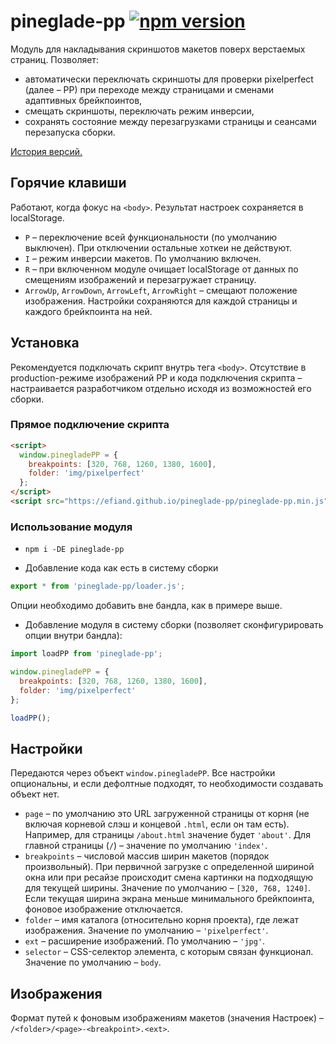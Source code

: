 # pineglade-pp [![npm version](https://img.shields.io/npm/v/pineglade-pp.svg)](https://www.npmjs.com/package/pineglade-pp)

Модуль для накладывания скриншотов макетов поверх верстаемых страниц.
Позволяет:
* автоматически переключать скриншоты для проверки pixelperfect (далее – PP) при переходе между страницами и сменами адаптивных брейкпоинтов,
* смещать скриншоты, переключать режим инверсии,
* сохранять состояние между перезагрузками страницы и сеансами перезапуска сборки.

[История версий.](https://github.com/efiand/pineglade-pp/blob/main/CHANGELOG.md#pineglade-pp-changelog)


## Горячие клавиши

Работают, когда фокус на `<body>`. Результат настроек сохраняется в localStorage.

* `P` – переключение всей функциональности (по умолчанию выключен). При отключении остальные хоткеи не действуют.
* `I` – режим инверсии макетов. По умолчанию включен.
* `R` – при включенном модуле очищает localStorage от данных по смещениям изображений и перезагружает страницу.
* `ArrowUp`, `ArrowDown`, `ArrowLeft`, `ArrowRight` – смещают положение изображения. Настройки сохраняются для каждой страницы и каждого брейкпоинта на ней.


## Установка

Рекомендуется подключать скрипт внутрь тега `<body>`.
Отсутствие в production-режиме изображений PP и кода подключения скрипта – настраивается разработчиком отдельно исходя из возможностей его сборки.


### Прямое подключение скрипта

```html
<script>
  window.pinegladePP = {
    breakpoints: [320, 768, 1260, 1380, 1600],
    folder: 'img/pixelperfect'
  };
</script>
<script src="https://efiand.github.io/pineglade-pp/pineglade-pp.min.js"></script>
```


### Использование модуля

* `npm i -DE pineglade-pp`

* Добавление кода как есть в систему сборки

```js
export * from 'pineglade-pp/loader.js';
```
Опции необходимо добавить вне бандла, как в примере выше.

* Добавление модуля в систему сборки (позволяет сконфигурировать опции внутри бандла):

```js
import loadPP from 'pineglade-pp';

window.pinegladePP = {
  breakpoints: [320, 768, 1260, 1380, 1600],
  folder: 'img/pixelperfect'
};

loadPP();
```


## Настройки

Передаются через объект `window.pinegladePP`. Все настройки опциональны, и если дефолтные подходят, то необходимости создавать объект нет.

* `page` – по умолчанию это URL загруженной страницы от корня (не включая корневой слэш и концевой `.html`, если он там есть). Например, для страницы `/about.html` значение будет `'about'`. Для главной страницы (`/`) – значение по умолчанию `'index'`.
* `breakpoints` – числовой массив ширин макетов (порядок произвольный). При первичной загрузке с определенной шириной окна или при ресайзе происходит смена картинки на подходящую для текущей ширины. Значение по умолчанию – `[320, 768, 1240]`. Если текущая ширина экрана меньше минимального брейкпоинта, фоновое изображение отключается.
* `folder` – имя каталога (относительно корня проекта), где лежат изображения. Значение по умолчанию – `'pixelperfect'`.
* `ext` – расширение изображений. По умолчанию – `'jpg'`.
* `selector` – CSS-селектор элемента, с которым связан функционал. Значение по умолчанию – `body`.


## Изображения

Формат путей к фоновым изображениям макетов (значения Настроек) – `/<folder>/<page>-<breakpoint>.<ext>`.
